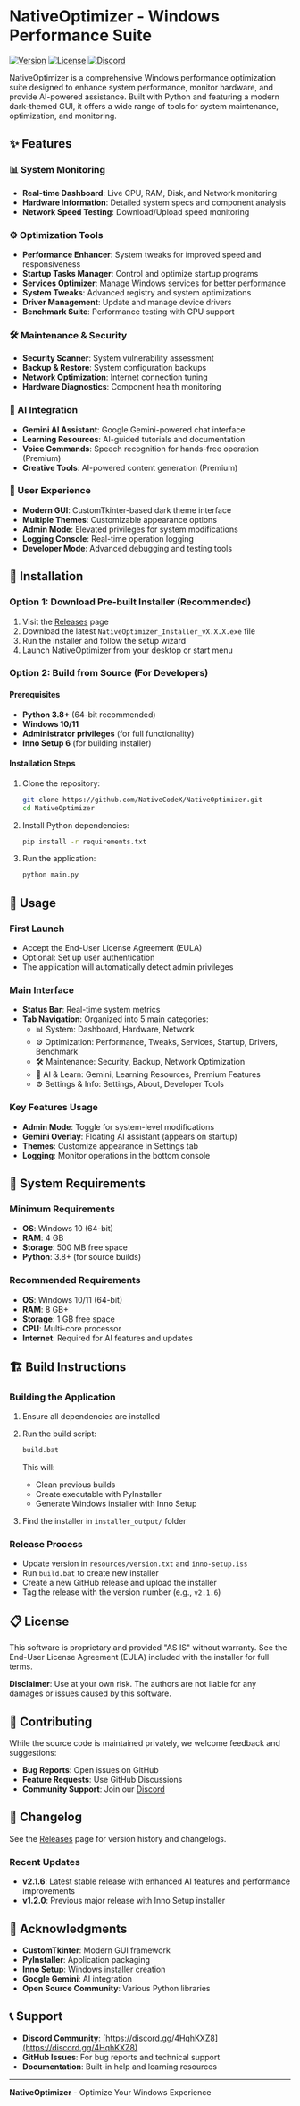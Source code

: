 # NativeOptimizer - Windows Performance Suite

[![Version](https://img.shields.io/badge/version-2.1.6-blue.svg)](https://github.com/NativeCodeX/NativeOptimizer/releases)
[![License](https://img.shields.io/badge/license-Proprietary-red.svg)](LICENSE)
[![Discord](https://img.shields.io/discord/123456789012345678?color=7289DA&label=Discord&logo=discord)](https://discord.gg/4HqhKXZ8)

NativeOptimizer is a comprehensive Windows performance optimization suite designed to enhance system performance, monitor hardware, and provide AI-powered assistance. Built with Python and featuring a modern dark-themed GUI, it offers a wide range of tools for system maintenance, optimization, and monitoring.

## ✨ Features

### 📊 System Monitoring
- **Real-time Dashboard**: Live CPU, RAM, Disk, and Network monitoring
- **Hardware Information**: Detailed system specs and component analysis
- **Network Speed Testing**: Download/Upload speed monitoring

### ⚙️ Optimization Tools
- **Performance Enhancer**: System tweaks for improved speed and responsiveness
- **Startup Tasks Manager**: Control and optimize startup programs
- **Services Optimizer**: Manage Windows services for better performance
- **System Tweaks**: Advanced registry and system optimizations
- **Driver Management**: Update and manage device drivers
- **Benchmark Suite**: Performance testing with GPU support

### 🛠️ Maintenance & Security
- **Security Scanner**: System vulnerability assessment
- **Backup & Restore**: System configuration backups
- **Network Optimization**: Internet connection tuning
- **Hardware Diagnostics**: Component health monitoring

### 🤖 AI Integration
- **Gemini AI Assistant**: Google Gemini-powered chat interface
- **Learning Resources**: AI-guided tutorials and documentation
- **Voice Commands**: Speech recognition for hands-free operation (Premium)
- **Creative Tools**: AI-powered content generation (Premium)

### 🎨 User Experience
- **Modern GUI**: CustomTkinter-based dark theme interface
- **Multiple Themes**: Customizable appearance options
- **Admin Mode**: Elevated privileges for system modifications
- **Logging Console**: Real-time operation logging
- **Developer Mode**: Advanced debugging and testing tools

## 🚀 Installation

### Option 1: Download Pre-built Installer (Recommended)

1. Visit the [Releases](https://github.com/NativeCodeX/NativeOptimizer/releases) page
2. Download the latest `NativeOptimizer_Installer_vX.X.X.exe` file
3. Run the installer and follow the setup wizard
4. Launch NativeOptimizer from your desktop or start menu

### Option 2: Build from Source (For Developers)

#### Prerequisites
- **Python 3.8+** (64-bit recommended)
- **Windows 10/11**
- **Administrator privileges** (for full functionality)
- **Inno Setup 6** (for building installer)

#### Installation Steps
1. Clone the repository:
   ```bash
   git clone https://github.com/NativeCodeX/NativeOptimizer.git
   cd NativeOptimizer
   ```

2. Install Python dependencies:
   ```bash
   pip install -r requirements.txt
   ```

3. Run the application:
   ```bash
   python main.py
   ```

## 📖 Usage

### First Launch
- Accept the End-User License Agreement (EULA)
- Optional: Set up user authentication
- The application will automatically detect admin privileges

### Main Interface
- **Status Bar**: Real-time system metrics
- **Tab Navigation**: Organized into 5 main categories:
  - 📊 System: Dashboard, Hardware, Network
  - ⚙️ Optimization: Performance, Tweaks, Services, Startup, Drivers, Benchmark
  - 🛠️ Maintenance: Security, Backup, Network Optimization
  - 🤖 AI & Learn: Gemini, Learning Resources, Premium Features
  - ⚙️ Settings & Info: Settings, About, Developer Tools

### Key Features Usage
- **Admin Mode**: Toggle for system-level modifications
- **Gemini Overlay**: Floating AI assistant (appears on startup)
- **Themes**: Customize appearance in Settings tab
- **Logging**: Monitor operations in the bottom console

## 🔧 System Requirements

### Minimum Requirements
- **OS**: Windows 10 (64-bit)
- **RAM**: 4 GB
- **Storage**: 500 MB free space
- **Python**: 3.8+ (for source builds)

### Recommended Requirements
- **OS**: Windows 10/11 (64-bit)
- **RAM**: 8 GB+
- **Storage**: 1 GB free space
- **CPU**: Multi-core processor
- **Internet**: Required for AI features and updates

## 🏗️ Build Instructions

### Building the Application
1. Ensure all dependencies are installed
2. Run the build script:
   ```bash
   build.bat
   ```
   This will:
   - Clean previous builds
   - Create executable with PyInstaller
   - Generate Windows installer with Inno Setup

3. Find the installer in `installer_output/` folder

### Release Process
- Update version in `resources/version.txt` and `inno-setup.iss`
- Run `build.bat` to create new installer
- Create a new GitHub release and upload the installer
- Tag the release with the version number (e.g., `v2.1.6`)

## 📋 License

This software is proprietary and provided "AS IS" without warranty. See the End-User License Agreement (EULA) included with the installer for full terms.

**Disclaimer**: Use at your own risk. The authors are not liable for any damages or issues caused by this software.

## 🤝 Contributing

While the source code is maintained privately, we welcome feedback and suggestions:

- **Bug Reports**: Open issues on GitHub
- **Feature Requests**: Use GitHub Discussions
- **Community Support**: Join our [Discord](https://discord.gg/4HqhKXZ8)

## 📝 Changelog

See the [Releases](https://github.com/NativeCodeX/NativeOptimizer/releases) page for version history and changelogs.

### Recent Updates
- **v2.1.6**: Latest stable release with enhanced AI features and performance improvements
- **v1.2.0**: Previous major release with Inno Setup installer

## 🙏 Acknowledgments

- **CustomTkinter**: Modern GUI framework
- **PyInstaller**: Application packaging
- **Inno Setup**: Windows installer creation
- **Google Gemini**: AI integration
- **Open Source Community**: Various Python libraries

## 📞 Support

- **Discord Community**: [https://discord.gg/4HqhKXZ8](https://discord.gg/4HqhKXZ8)
- **GitHub Issues**: For bug reports and technical support
- **Documentation**: Built-in help and learning resources

---

**NativeOptimizer** - Optimize Your Windows Experience
